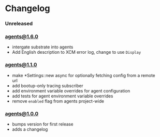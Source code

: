 # Changelog

### Unreleased

### agents@1.6.0

- intergate substrate into agents
- Add English description to XCM error log, change to use `Display`

### agents@1.1.0

- make \*Settings::new async for optionally fetching config from a remote url
- add bootup-only tracing subscriber
- add environment variable overrides for agent configuration
- add tests for agent environment variable overrides
- remove `enabled` flag from agents project-wide

### agents@1.0.0

- bumps version for first release
- adds a changelog
